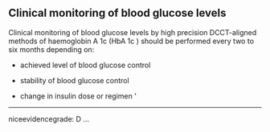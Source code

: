 ## Clinical monitoring of blood glucose levels
Clinical monitoring of blood glucose levels by high precision DCCT-aligned methods of haemoglobin A 1c (HbA 1c ) should be performed every two to six months depending on: 

*   achieved level of blood glucose control 

*   stability of blood glucose control 

*   change in insulin dose or regimen
'


---
niceevidencegrade: D
...

